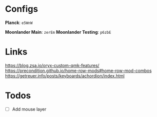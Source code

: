 # Configs

**Planck**: `e5WnW`

**Moonlander Main**: `zerEm`
**Moonlander Testing**: `p6zbE`

# Links

https://blog.zsa.io/oryx-custom-qmk-features/
https://precondition.github.io/home-row-mods#home-row-mod-combos
https://getreuer.info/posts/keyboards/achordion/index.html

# Todos

- [ ] Add mouse layer

